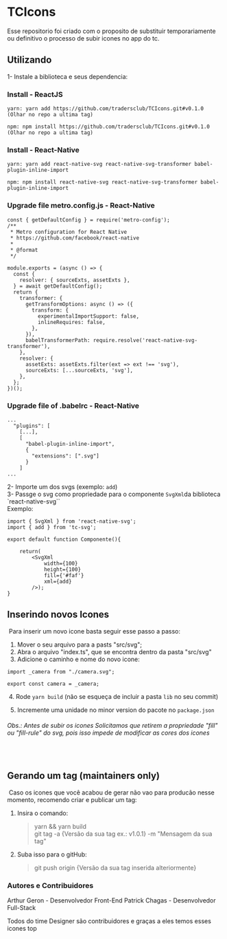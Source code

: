 # TCIcons

Esse repositorio foi criado com o proposito de substituir temporariamente ou definitivo o processo de subir icones no app do tc.

## Utilizando

1- Instale a biblioteca e seus dependencia:

### Install - ReactJS
```
yarn: yarn add https://github.com/tradersclub/TCIcons.git#v0.1.0 (Olhar no repo a ultima tag)

npm: npm install https://github.com/tradersclub/TCIcons.git#v0.1.0 (Olhar no repo a ultima tag)
```
### Install - React-Native
```
yarn: yarn add react-native-svg react-native-svg-transformer babel-plugin-inline-import

npm: npm install react-native-svg react-native-svg-transformer babel-plugin-inline-import
```
### Upgrade file metro.config.js - React-Native
```
const { getDefaultConfig } = require('metro-config');
/**
 * Metro configuration for React Native
 * https://github.com/facebook/react-native
 *
 * @format
 */

module.exports = (async () => {
  const {
    resolver: { sourceExts, assetExts },
  } = await getDefaultConfig();
  return {
    transformer: {
      getTransformOptions: async () => ({
        transform: {
          experimentalImportSupport: false,
          inlineRequires: false,
        },
      }),
      babelTransformerPath: require.resolve('react-native-svg-transformer'),
    },
    resolver: {
      assetExts: assetExts.filter(ext => ext !== 'svg'),
      sourceExts: [...sourceExts, 'svg'],
    },
  };
})();
```

### Upgrade file of .babelrc - React-Native
```
...
  "plugins": [
    [...],
    [
      "babel-plugin-inline-import",
      {
        "extensions": [".svg"]
      }
    ]
...
```


2- Importe um dos svgs (exemplo: `add`)  
3- Passge o svg como propriedade para o componente `SvgXml`da biblioteca `react-native-svg``  
Exemplo:

```
import { SvgXml } from 'react-native-svg';
import { add } from 'tc-svg';
​
export default function Componente(){
​
    return(
        <SvgXml
            width={100}
            height={100}
            fill={'#faf'}
            xml={add}
        />);
}
```

## Inserindo novos Icones

​
Para inserir um novo icone basta seguir esse passo a passo:
​

1.  Mover o seu arquivo para a pasts "src/svg";
2.  Abra o arquivo "index.ts", que se encontra dentro da pasta "src/svg"
3.  Adicione o caminho e nome do novo icone:
    ​

```
import _camera from "./camera.svg";

export const camera = _camera;
```

​ 4. Rode `yarn build` (não se esqueça de incluir a pasta `lib` no seu commit)

5. Incremente uma unidade no minor version do pacote no `package.json`​

###### Obs.: Antes de subir os icones Solicitamos que retirem a propriedade "fill" ou "fill-rule" do svg, pois isso impede de modificar as cores dos icones

​

## Gerando um tag (maintainers only)

​
Caso os icones que você acabou de gerar não vao para producão nesse momento, recomendo criar e publicar um tag:
​

1.  Insira o comando:
    > yarn && yarn build \
    > git tag -a {Versão da sua tag ex.: v1.0.1} -m "Mensagem da sua tag"
2.  Suba isso para o gitHub:
    > git push origin {Versão da sua tag inserida alteriormente}

### Autores e Contribuidores

Arthur Geron - Desenvolvedor Front-End
Patrick Chagas - Desenvolvedor Full-Stack

Todos do time Designer são contribuidores e graças a eles temos esses icones top
